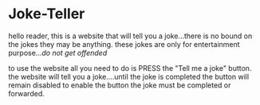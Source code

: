 # Joke-Teller
hello reader, 
this is a website that will tell you a joke...there is no bound on the jokes they may be anything.
these jokes are only for entertainment purpose...*do not get offended*

to use the website all you need to do is PRESS the "Tell me a joke" button.
the website will tell you a joke....until the joke is completed the button will remain disabled
to enable the button the joke must be completed or forwarded.
